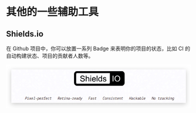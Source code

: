 # 其他的一些辅助工具

## Shields.io

在 Github 项目中，你可以放置一系列 Badge 来表明你的项目的状态，比如 CI 的自动构建状态、项目的贡献者人数等。

![Shields.io](../images/chapter-2/2.3.6-shields-logo.jpg)